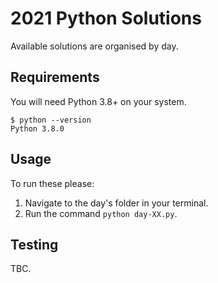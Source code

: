 # 2021 Python Solutions

Available solutions are organised by day.

## Requirements

You will need Python 3.8+ on your system.

```shell
$ python --version
Python 3.8.0
```

## Usage

To run these please:

1. Navigate to the day's folder in your terminal.
2. Run the command `python day-XX.py`.

## Testing

TBC.
